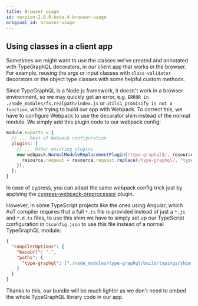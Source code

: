 ```yaml
---
title: Browser usage
id: version-2.0.0-beta.4-browser-usage
original_id: browser-usage
---
```


## Using classes in a client app

Sometimes we might want to use the classes we've created and annotated with TypeGraphQL decorators, in our client app that works in the browser. For example, reusing the args or input classes with `class-validator` decorators or the object type classes with some helpful custom methods.

Since TypeGraphQL is a Node.js framework, it doesn't work in a browser environment, so we may quickly get an error, e.g. `ERROR in ./node_modules/fs.realpath/index.js` or `utils1_promisify is not a function`, while trying to build our app with Webpack. To correct this, we have to configure Webpack to use the decorator shim instead of the normal module. We simply add this plugin code to our webpack config:

```js
module.exports = {
  // ... Rest of Webpack configuration
  plugins: [
    // ... Other existing plugins
    new webpack.NormalModuleReplacementPlugin(/type-graphql$/, resource => {
      resource.request = resource.request.replace(/type-graphql/, "type-graphql/shim");
    }),
  ];
}
```

In case of cypress, you can adapt the same webpack config trick just by applying the [cypress-webpack-preprocessor](https://github.com/cypress-io/cypress-webpack-preprocessor) plugin.

However, in some TypeScript projects like the ones using Angular, which AoT compiler requires that a full `*.ts` file is provided instead of just a `*.js` and `*.d.ts` files, to use this shim we have to simply set up our TypeScript configuration in `tsconfig.json` to use this file instead of a normal TypeGraphQL module:

```json
{
  "compilerOptions": {
    "baseUrl": ".",
    "paths": {
      "type-graphql": ["./node_modules/type-graphql/build/typings/shim.ts"]
    }
  }
}
```

Thanks to this, our bundle will be much lighter as we don't need to embed the whole TypeGraphQL library code in our app.
